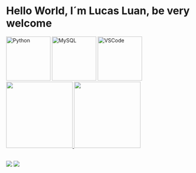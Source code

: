# Hello World, I´m Lucas Luan, be very welcome

<div> 
  <a href="https://www.python.org/" target="_blank"><img src="https://img.icons8.com/color/2x/python.png" width="120" alt="Python"></a>
  <a href="https://img.icons8.com/color/2x/mysql.png" target="_blank"><img src="https://img.icons8.com/color/2x/mysql.png" width="120" alt="MySQL"></a>
  <a href="https://code.visualstudio.com/" target="_blank"><img src="https://img.icons8.com/color/2x/visual-studio-code-2019.png" width="120" alt="VSCode"></a>
</div>

<table>
  <a href="https://github.com/Lucas8181luan">
  <img height="180em" src="https://github-readme-stats.vercel.app/api?username=Lucas8181luan&show_icons=true&theme=tokyonight&include_all_commits=true&count_private=true"/>
  <img height="180em" src="https://github-readme-stats.vercel.app/api/top-langs/?username=Lucas8181luan&layout=compact&langs_count=6&theme=tokyonight"/>
</table>

<div> 
  <a href="mailto:luanpocket1234@gmail.com"><img src="https://img.shields.io/badge/-Gmail-%23333?style=for-the-badge&logo=gmail&logoColor=white" target="_blank"></a>
  <a href="https://www.linkedin.com/in/lucas-luan-449267300/" target="_blank"><img src="https://img.shields.io/badge/-LinkedIn-%230077B5?style=for-the-badge&logo=linkedin&logoColor=white" target="_blank"></a> 
</div>
